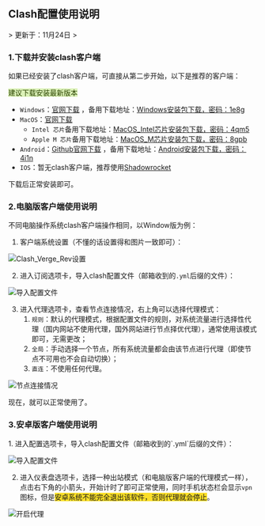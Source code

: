 <h2>Clash配置使用说明</h2>
> 更新于：11月24日
>

<h3 id="JCmiJ">1.下载并安装clash客户端</h3>
如果已经安装了clash客户端，可直接从第二步开始，以下是推荐的客户端：

<font style="background:#DBF1B7;color:#2A4200">建议下载安装最新版本</font>

+ `Windows`：[官网下载](https://www.clashverge.dev/install.html#__tabbed_1_1)
  ，备用下载地址：[Windows安装包下载，密码：1e8g](https://wwqj.lanzouv.com/iIaZg2g3v3lc)
+ `MacOS`：[官网下载](https://www.clashverge.dev/install.html#__tabbed_1_3)
    - `Intel 芯片`备用下载地址：[MacOS_Intel芯片安装包下载，密码：4qm5](https://wwqj.lanzouv.com/it3Ek2g3vc8d)
    - `Apple M 芯片`备用下载地址：[MacOS_M芯片安装包下载，密码：8gpb](https://wwqj.lanzouv.com/it4ll2g3vb0j)
+ `Android`：[Github官网下载](https://github.com/chen08209/FlClash/releases/download/v0.8.68/FlClash-0.8.68-android-arm64-v8a.apk)
  ，备用下载地址：[Android安装包下载，密码：4i1n](https://wwqj.lanzouv.com/i0MyN2g3wg4j)
+ `IOS`：暂无clash客户端，推荐使用[Shadowrocket](https://apps.apple.com/us/app/shadowrocket/id932747118)

下载后正常安装即可。

<h3 id="PnwM8">2.电脑版客户端使用说明</h3>
不同电脑操作系统clash客户端操作相同，以Window版为例：

1. 客户端系统设置（不懂的话设置得和图片一致即可）：

![Clash_Verge_Rev设置](images/电脑端_系统设置.png)

2. 进入订阅选项卡，导入clash配置文件（邮箱收到的`.yml`后缀的文件）：

![导入配置文件](images/电脑端_导入配置文件.png)

3. 进入代理选项卡，查看节点连接情况，右上角可以选择代理模式：
    1. `规则`：默认的代理模式，根据配置文件的规则，对系统流量进行选择性代理（国内网站不使用代理，国外网站进行节点择优代理），通常使用该模式即可，无需更改；
    2. `全局`：手动选择一个节点，所有系统流量都会由该节点进行代理（即使节点不可用也不会自动切换）；
    3. `直连`：不使用任何代理。

![节点连接情况](images/电脑端_节点连接情况.png)

现在，就可以正常使用了。



<h3 id="KFrlH">3.安卓版客户端使用说明</h3>
1. 进入配置选项卡，导入clash配置文件（邮箱收到的`.yml`后缀的文件）：

![导入配置文件](images/安卓端_仪表盘开启代理.jpg)

2. 进入仪表盘选项卡，选择一种出站模式（和电脑版客户端的代理模式一样），点击右下角的小箭头，开始计时了即可正常使用，同时手机状态栏会显示`vpn`图标，但是<font style="background-color:#FBDE28;">安卓系统不能完全退出该软件，否则代理就会停止</font>。

![开启代理](images/安卓端_仪表盘开启代理.jpg)

